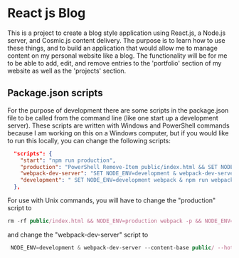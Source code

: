 # React js Blog
This is a project to create a blog style application using React.js, a Node.js server, and Cosmic.js content delivery. The purpose is to learn how to use these things, and to build an application that would allow me to manage content on my personal website like a blog. The functionality will be for me to be able to add, edit, and remove entries to the 'portfolio' section of my website as well as the 'projects' section. 

## Package.json scripts
For the purpose of development there are some scripts in the package.json file to be called from the command line (like one start up a development server). These scripts are written with Windows and PowerShell commands because I am working on this on a Windows computer, but if you would like to run this locally, you can change the following scripts:

```json 
  "scripts": {
    "start": "npm run production",
    "production": "PowerShell Remove-Item public/index.html && SET NODE_ENV=production webpack -p && SET NODE_ENV=production babel-node app-server.js --presets es2015",
    "webpack-dev-server": "SET NODE_ENV=development & webpack-dev-server --content-base public/ --hot --inline --devtool inline-source-map --history-api-fallback",
    "development": " SET NODE_ENV=development webpack & npm run webpack-dev-server"
  },
```
  
  For use with Unix commands, you will have to change the "production" script to 
  
  ```javascript
  rm -rf public/index.html && NODE_ENV=production webpack -p && NODE_ENV=production babel-node-app-server.js --presets es2015"
```
  
  and change the "webpack-dev-server" script to 
```javascript
 NODE_ENV=development & webpack-dev-server --content-base public/ --hot --inline --devtool inline-source-map --history-api-fallback
```

